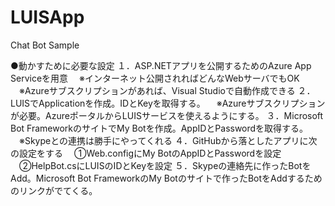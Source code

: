 # LUISApp
Chat Bot Sample

●動かすために必要な設定
１．ASP.NETアプリを公開するためのAzure App Serviceを用意 
　※インターネット公開されればどんなWebサーバでもOK
　※Azureサブスクリプションがあれば、Visual Studioで自動作成できる
２．LUISでApplicationを作成。IDとKeyを取得する。
　※Azureサブスクリプションが必要。AzureポータルからLUISサービスを使えるようにする。
３．Microsoft Bot FrameworkのサイトでMy Botを作成。AppIDとPasswordを取得する。 
　※Skypeとの連携は勝手にやってくれる
４．GitHubから落としたアプリに次の設定をする
　①Web.configにMy BotのAppIDとPasswordを設定
　②HelpBot.csにLUISのIDとKeyを設定
５．Skypeの連絡先に作ったBotをAdd。Microsoft Bot FrameworkのMy Botのサイトで作ったBotをAddするためのリンクがでてくる。
